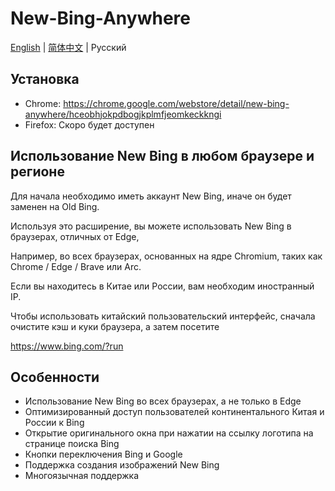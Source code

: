# New-Bing-Anywhere

[English](README.md) | [简体中文](README.zh-CN.md) | Русский

## Установка

* Chrome: <https://chrome.google.com/webstore/detail/new-bing-anywhere/hceobhjokpdbogjkplmfjeomkeckkngi>
* Firefox: Скоро будет доступен

## Использование New Bing в любом браузере и регионе

Для начала необходимо иметь аккаунт New Bing, иначе он будет заменен на Old Bing.

Используя это расширение, вы можете использовать New Bing в браузерах, отличных от Edge,

Например, во всех браузерах, основанных на ядре Chromium, таких как Chrome / Edge / Brave или Arc.

Если вы находитесь в Китае или России, вам необходим иностранный IP.

Чтобы использовать китайский пользовательский интерфейс, сначала очистите кэш и куки браузера, а затем посетите

https://www.bing.com/?run

## Особенности

* Использование New Bing во всех браузерах, а не только в Edge
* Оптимизированный доступ пользователей континентального Китая и России к Bing
* Открытие оригинального окна при нажатии на ссылку логотипа на странице поиска Bing
* Кнопки переключения Bing и Google
* Поддержка создания изображений New Bing
* Многоязычная поддержка
